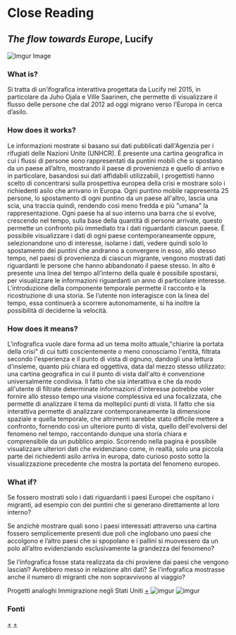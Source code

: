 # Close Reading

## _The flow towards Europe_, Lucify 
  
![Imgur Image](https://i.imgur.com/WxlfvEE.png)  

### __What is?__ 

Si tratta di un’ifografica interattiva progettata da Lucify nel 2015, in particolare da Juho Ojala e Ville Saarinen, che permette di visualizzare il flusso delle persone che dal 2012 ad oggi migrano verso l’Europa in cerca d’asilo.

### __How does it works?__ 

Le informazioni mostrate si basano sui dati pubblicati dall'Agenzia per i rifugiati delle Nazioni Unite (UNHCR). 
È presente una cartina geografica in cui i flussi di persone sono rappresentati da puntini mobili che si spostano da un paese all’altro, mostrando il paese di provenienza e quello di arrivo e in particolare, basandosi sui dati affidabili utilizzabili, i progettisti hanno scelto di concentrarsi sulla prospettiva europea della crisi e mostrare solo i richiedenti asilo che arrivano in Europa.
Ogni puntino mobile rappresenta 25 persone, lo spostamento di ogni puntino da un paese all'altro, lascia una scia, una traccia quindi, rendendo così meno fredda e più "umana" la rappresentazione. Ogni paese ha al suo interno una barra che si evolve, crescendo nel tempo, sulla base della quantità di persone arrivate, questo permette un confronto più immediato tra i dati riguardanti ciascun paese. È possibile visualizzare i dati di ogni paese contemporaneamente oppure, selezionandone uno di interesse, isolarne i dati, vedere quindi solo lo spostamento dei puntini che andranno a convergere in esso, allo stesso tempo, nel paesi di provenienza di ciascun migrante, vengono mostrati dati riguardanti le persone che hanno abbandonato il paese stesso. In alto è presente una linea del tempo all’interno della quale è possibile spostarsi, per visualizzare le informazioni riguardanti un anno di particolare interesse. L'introduzione della componente temporale permette il racconto e la ricostruzione di una storia. Se l’utente non interagisce con la linea del tempo, essa continuerà a scorrere autonomamente, si ha inoltre la possibilità di deciderne la velocità. 

### __How does it means?__
L'infografica vuole dare forma ad un tema molto attuale,"chiarire la portata della crisi" di cui tutti coscientemente o meno conosciamo l'entità, filtrata secondo l'esperienza e il punto di vista di ognuno, dandogli una lettura d'insieme, quanto più chiara ed oggettiva, data dal mezzo stesso utilizzato: una cartina geografica in cui il punto di vista dall'alto è convenzione universalmente condivisa. Il fatto che sia interattiva e che da modo all'utente di filtrate determinate informazioni d'interesse potrebbe voler fornire allo stesso tempo una visione complessiva ed una focalizzata, che permette di analizzare il tema da molteplici punti di vista. Il fatto che sia interattiva permette di analizzare contemporaneamente la dimensione spaziale e quella temporale, che altrimenti sarebbe stato difficile mettere a confronto, fornendo così un ulteriore punto di vista, quello dell'evolversi del fenomeno nel tempo, raccontando dunque una storia chiara e comprensibile da un pubblico ampio. Scorrendo nella pagina è possibile visualizzare ulteriori dati che evidenziano come, in realtà, solo una piccola parte dei richiedenti asilo arriva in europa, dato curioso posto sotto la visualizzazione precedente che mostra la portata del fenomeno europeo.  

### __What if?__ 

Se fossero mostrati solo i dati riguardanti i paesi Europei che ospitano i migranti, ad esempio con dei puntini che si generano direttamente al loro interno?

Se anzichè mostrare quali sono i paesi interessati attraverso una cartina fossero semplicemente presenti due poli che inglobano uno paesi che accolgono e l’altro paesi che si spopolano e i pallini si muovessero da un polo all’altro evidenziando esclusivamente la grandezza del fenomeno? 

Se l’infografica fosse stata realizzata da chi proviene dai paesi che vengono lasciati? Avrebbero messo in relazione altri dati?
Se l'infografica mostrasse anche il numero di migranti che non sopravvivono al viaggio?

Progetti analoghi
Immigrazione negli Stati Uniti [+](https://www.quantitas.it/immigrazione_us_dataviz/)
![imgur](https://i.imgur.com/EeTpgPq.png)
![imgur](https://i.imgur.com/XqybUI9.png)


### __Fonti__ 

[+](https://www.lucify.com/)
[+](https://www.lucify.com/the-flow-towards-europe/)
